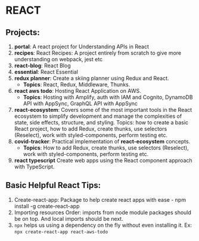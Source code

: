 # REACT

## Projects:
1. **portal**: A react project for Understanding APIs in React
2. **recipes**: React Recipes: A project entirely from scratch to give more understanding on webpack, jest etc
3. **react-blog**: React Blog
4. **essential**: React Essential
5. **redux planner**: Create a skiing planner using Redux and React. 
    - **Topics**: React, Redux, Middleware, Thunks.
6. **react aws todo**: Hosting React Application on AWS. 
    - **Topics**: Hosting with Amplify, auth with IAM and Cognito, DynamoDB API with AppSync, GraphQL API with AppSync
7. **react-ecosystem**: Covers some of the most important tools in the React ecosystem to simplify development and manage the complexities of state, side effects, structure, and styling. Topics: how to create a basic React project, how to add Redux, create thunks, use selectors (Reselect), work with styled-components, perform testing etc.
8. **covid-tracker**: Practical implementation of **react-ecosystem** concepts. 
    - **Topics**: How to add Redux, create thunks, use selectors (Reselect), work with styled-components, perform testing etc.
9. **react typescript** Create web apps using the React component approach with TypeScript.

## Basic Helpful React Tips:
1. Create-react-app: Package to help create react apps with ease - npm install -g create-react-app
2. Importing resources Order: imports from node module packages should be on top. And local imports should be next.
3. `npx` helps us using a dependency on the fly without even installing it. Ex: `npx create-react-app react-aws-todo` 
